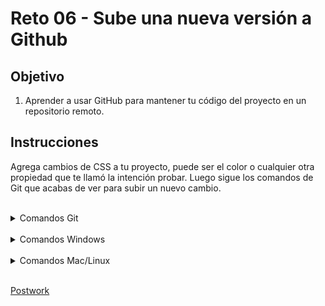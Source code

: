 # Reto 06 - Sube una nueva versión a Github
## Objetivo
1. Aprender a usar GitHub para mantener tu código del proyecto en un repositorio remoto.

## Instrucciones

Agrega cambios de CSS a tu proyecto, puede ser el color o cualquier otra propiedad
que te llamó la intención probar. Luego sigue los comandos de Git que acabas de
ver para subir un nuevo cambio.

<br/>

<details><summary>Comandos Git</summary>
<p>

```bash
# Crear repositorio
git init

# Credenciales
git config --global user.email "you@email.com"
git config --global user.name "You name"

# Agregar archivos al index
git add <filename>
git add .

# Consolidar o confirmar
git commit -m “comment”

# Agregar remoto
git remote add origin <server>

# Enviar
git push -u origin <branchName>

---------------------------------------------

# Agregar remoto
git remote add origin <server>

# Enviar
git push origin <branchName>

---------------------------------------------

# Local
git clone /path/to/repository

# Remoto
git clone <server>

---------------------------------------------

# Crear branch
git checkout -b <branchName>

# Cambiar branch
git checkout <branchName>

# Eliminar branch
git branch -d <branchName>

# Enviar branch
git push origin <branchName>

---------------------------------------------

# Actualizar
git pull

# Fusionar
git merge <branchName>

# Conflictos
git add <filename>

# Comparar branch's
git diff <source_brach> <target_branch>

---------------------------------------------

# Estado
git status

# Log
git log

# Descartar
git checkout – <filename>
git fetch origin
git reset –hard origin/master
```

</p>
</details>

<br/>

<details><summary>Comandos Windows</summary>
<p>

```bash
CD -> Navegar entre directorios "Carpetas"
    Ejemplos:
    - Entrar a un directorio
        - CD + nombre de la carpeta
    - Regresar al directorio anterior
        - CD..

DIR -> Listar el contenido del directorio "Carpetas y archivos"
CLS -> Limpiar la ventana "Eliminar lo escrito y sus respuestas"
Exit -> Cerrar la terminal
COPY -> Copiar archivo
    Ejemplos:
    - Copiar archivo audio.mp3 a la carpeta "Musica"
        - COPY audio.mp3 Musica
    - Copiar archivo audio a carpeta previa
        - COPY audio.pm3 ../Documentos
    - Copiar archivo audio a otro directorio
        - COPY audio.pm3 C:\Users\Equipo\Escritorio
MOVE -> Mover archivo "Los comandos se ingresar como COPY"
DEL -> Eliminar archivo o ditectorio
    Ejemplos:
    - Eliminar archivo
        - DEL audio.mp3
    - Eliminar directorio
        - DEL Musica
RENAME o REN -> Cambiar el nombre a un archivo o directorio
    Ejemplos:
    - Renombrar archivo de audio.mp3 a audio2.mp3
        - REN audio.mp3 audio2.mp3
    - Renombrar directorio de Musica a MiMusica
        - REN Musica MiMusica
MD -> Crear directorio
    Ejemplo:
    - Crear directorio MisDocumentos
        - MD MisDocumentos
```

</p>
</details>

<br/>

<details><summary>Comandos Mac/Linux</summary>
<p>

```bash
CD -> Navegar entre directorios "Carpetas"
    Ejemplos:
    - Entrar a un directorio
        - CD + nombre de la carpeta
    - Regresar al directorio anterior
        - CD ..

LS -> Listar el contenido del directorio "Carpetas y archivos"
CLEAR -> Limpiar la ventana "Eliminar lo escrito y sus respuestas"
Exit -> Cerrar la terminal
CP -> Copiar archivo
    Ejemplos:
    - Copiar archivo audio.mp3 a la carpeta "Musica"
        - CP audio.mp3 Musica
    - Copiar archivo audio a carpeta previa
        - CP audio.pm3 ../Documentos
    - Copiar archivo audio a otro directorio
        - CP audio.pm3 C:\Users\Equipo\Escritorio
MV -> Mover archivo "Los comandos se ingresar como CP"
RM -> Eliminar archivo o ditectorio
    Ejemplos:
    - Eliminar archivo
        - RM audio.mp3
    - Eliminar directorio
        - RM Musica
MV -> Cambiar el nombre a un archivo o directorio
    Ejemplos:
    - Renombrar archivo de audio.mp3 a audio2.mp3
        - MV audio.mp3 audio2.mp3
    - Renombrar directorio de Musica a MiMusica
        - MV Musica MiMusica
MKDIR -> Crear directorio
    Ejemplo:
    - Crear directorio MisDocumentos
        - MKDIR MisDocumentos
```

</p>
</details>

<br/>

[Postwork](../postwork/README.md)